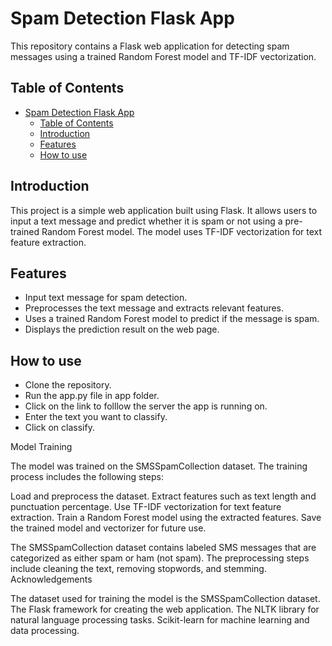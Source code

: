 # Spam Detection Flask App  
  
This repository contains a Flask web application for detecting spam messages using a trained Random Forest model and TF-IDF vectorization.  
  
## Table of Contents  
- [Spam Detection Flask App](#spam-detection-flask-app)
  - [Table of Contents](#table-of-contents)
  - [Introduction](#introduction)
  - [Features](#features)
  - [How to use](#how-to-use)
  
## Introduction  
  
This project is a simple web application built using Flask. It allows users to input a text message and predict whether it is spam or not using a pre-trained Random Forest model. The model uses TF-IDF vectorization for text feature extraction.  
  
## Features  
  
- Input text message for spam detection.  
- Preprocesses the text message and extracts relevant features.  
- Uses a trained Random Forest model to predict if the message is spam.  
- Displays the prediction result on the web page.  
  
## How to use
- Clone the repository.
- Run the app.py file in app folder.
- Click on the link to folllow the server the app is running on.
- Enter the text you want to classify.
- Click on classify.


Model Training
 
The model was trained on the SMSSpamCollection dataset. The training process includes the following steps:

Load and preprocess the dataset.
Extract features such as text length and punctuation percentage.
Use TF-IDF vectorization for text feature extraction.
Train a Random Forest model using the extracted features.
Save the trained model and vectorizer for future use.

The SMSSpamCollection dataset contains labeled SMS messages that are categorized as either spam or ham (not spam). The preprocessing steps include cleaning the text, removing stopwords, and stemming.
Acknowledgements
 

The dataset used for training the model is the SMSSpamCollection dataset.
The Flask framework for creating the web application.
The NLTK library for natural language processing tasks.
Scikit-learn for machine learning and data processing.